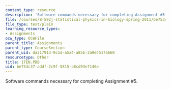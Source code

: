 ```yaml
---
content_type: resource
description: 'Software commands necessary for completing Assignment #5.'
file: /courses/8-592j-statistical-physics-in-biology-spring-2011/be753c37addf2c9f5815b8cd93e7146e_1TEN.PDB
file_type: text/plain
learning_resource_types:
- Assignments
ocw_type: OCWFile
parent_title: Assignments
parent_type: CourseSection
parent_uid: da217913-9c1d-a5a4-a85b-2a9e4517b660
resourcetype: Other
title: 1TEN.PDB
uid: be753c37-addf-2c9f-5815-b8cd93e7146e
---
```

Software commands necessary for completing Assignment #5.

